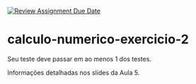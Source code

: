 [![Review Assignment Due Date](https://classroom.github.com/assets/deadline-readme-button-22041afd0340ce965d47ae6ef1cefeee28c7c493a6346c4f15d667ab976d596c.svg)](https://classroom.github.com/a/UMCnfs3E)
# calculo-numerico-exercicio-2

Seu teste deve passar em ao menos 1 dos testes.

Informações detalhadas nos slides da Aula 5.
